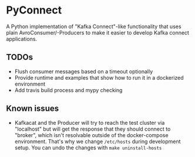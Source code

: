 # PyConnect

A Python implementation of "Kafka Connect"-like functionality that uses plain AvroConsumer/-Producers to make it easier to develop Kafka connect applications.

## TODOs
* Flush consumer messages based on a timeout optionally
* Provide runtime and examples that show how to run it in a dockerized environment
* Add travis build process and mypy checking

## Known issues
* Kafkacat and the Producer will try to reach the test cluster via "localhost" but will get the 
response that they should connect to "broker", which isn't resolvable outside of the docker-compose environment.
That's why we change `/etc/hosts` during development setup. You can undo the changes with `make uninstall-hosts`